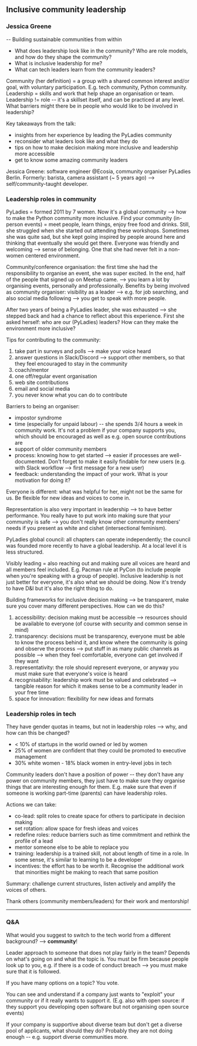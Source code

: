 ## Inclusive community leadership 
### Jessica Greene

-- Building sustainable communities from within

* What does leadership look like in the community? Who are role models, and how
  do they shape the community? 
* What is inclusive leadership for me?
* What can tech leaders learn from the community leaders?

Community (her definition) = a group with a shared common interest and/or goal,
with voluntary participation. E.g. tech community, Python community.
Leadership = skills and work that help shape an organisation or team.
Leadership != role -- it's a skillset itself, and can be practiced at any level. 
What barriers might there be in people who would like to be involved in
leadership? 

Key takeaways from the talk:
- insights from her experience by leading the PyLadies community
- reconsider what leaders look like and what they do
- tips on how to make decision making more inclusive and leadership more
  accessible 
- get to know some amazing community leaders

Jessica Greene: software engineer @Ecosia, community organiser PyLadies Berlin.
Formerly: barista, camera assistant (~ 5 years ago) --> self/community-taught
developer.

### Leadership roles in community
PyLadies = formed 2011 by 7 women. Now it's a global community --> how to make
the Python community more inclusive.
Find your community (in-person events) = meet people, learn things, enjoy free
food and drinks. Still, she struggled when she started out attending these
workshops. Sometimes she was quite sad, but she kept going inspired by people
around here and thinking that eventually she would get there. Everyone was
friendly and welcoming --> sense of belonging. One that she had never felt in a
non-women centered environment.

Community/conference organisation: the first time she had the responsibility to
organise an event, she was super excited. In the end, half of the people that
signed up on Meetup came. --> you learn a lot by organising events, personally
and professionally. 
Benefits by being involved as community organiser: visibility as a leader -->
e.g. for job searching, and also social media following --> you get to speak
with more people.

After two years of being a PyLadies leader, she was exhausted --> she stepped
back and had a chance to reflect about this experience. 
First she asked herself: who are our (PyLadies) leaders? How can they make the
environment more inclusive?

Tips for contributing to the community:
1) take part in surveys and polls --> make your voice heard
2) answer questions in Slack/Discord --> support other members, so that they
   feel encouraged to stay in the community
3) coach/mentor
4) one off/regular event organisation
5) web site contributions
6) email and social media
7) you never know what you can do to contribute

Barriers to being an organiser:
- impostor syndrome
- time (especially for unpaid labour) -- she spends 3/4 hours a week in
  community work. It's not a problem if your company supports you, which should
  be encouraged as well as e.g. open source contributions are
- support of older community members
- process: knowing how to get started --> easier if processes are
  well-documented. Don't forget to make it easily findable for new users (e.g.
  with Slack workflow --> first message for a new user)
- feedback: understanding the impact of your work. What is your motivation for
  doing it?

Everyone is different: what was helpful for her, might not be the same for us.
Be flexible for new ideas and voices to come in.

Representation is also very important in leadership --> to have better
performance. 
You really have to put work into making sure that your community is safe --> you
don't really know other community members' needs if you present as white and
cishet (intersectional feminism).

PyLadies global council: all chapters can operate independently; the council was
founded more recently to have a global leadership. At a local level it is less
structured. 

Visibly leading = also reaching out and making sure all voices are heard and all
members feel included. E.g. Pacman rule at PyCon (to include people when you're
speaking with a group of people).
Inclusive leadership is not just better for everyone, it's also what we should
be doing. Now it's trendy to have D&I but it's also the right thing to do.

Building frameworks for inclusive decision making --> be transparent, make sure
you cover many different perspectives. How can we do this?
1) accessibility: decision making must be accessible --> resources should be
   available to everyone (of course with security and common sense in mind)
2) transparency: decisions must be transparency, everyone must be able to know
   the process behind it, and know where the community is going and observe the
   process --> put stuff in as many public channels as possible --> when they
   feel comfortable, everyone can get involved if they want
3) representativity: the role should represent everyone, or anyway you must make
   sure that everyone's voice is heard
4) recognisability: leadership work must be valued and celebrated --> tangible
   reason for which it makes sense to be a community leader in your free time
5) space for innovation: flexibility for new ideas and formats

### Leadership roles in tech
They have gender quotas in teams, but not in leadership roles --> why, and how
can this be changed?
- < 10% of startups in the world owned or led by women
- 25% of women are confident that they could be promoted to executive management 
- 30% white women - 18% black women in entry-level jobs in tech

Community leaders don't have a position of power -- they don't have any power on
community members, they just have to make sure they organise things that are
interesting enough for them.
E.g. make sure that even if someone is working part-time (parents) can have
leadership roles.

Actions we can take:
- co-lead: split roles to create space for others to participate in decision
  making 
- set rotation: allow space for fresh ideas and voices
- redefine roles: reduce barriers such as time commitment and rethink the
  profile of a lead
- mentor someone else to be able to replace you
- training: leadership is a trained skill, not about length of time in a role.
  In some sense, it's similar to learning to be a developer
- incentives: the effort has to be worth it. Recognise the additional work that
  minorities might be making to reach that same position

Summary: challenge current structures, listen actively and amplify the voices of
others. 

Thank others (community members/leaders) for their work and mentorship!

--- 

### Q&A
What would you suggest to switch to the tech world from a different background?
--> **community**! 

Leader approach to someone that does not play fairly in the team? 
Depends on what's going on and what the topic is. You must be firm because
people look up to you, e.g. if there is a code of conduct breach --> you must
make sure that it is followed. 

If you have many options on a topic? 
You vote. 

You can see and understand if a company just wants to "exploit" your community
or if it really wants to support it. (E.g. also with open source: if they
support you developing open software but not organising open source events) 

If your company is supportive about diverse team but don't get a diverse pool of
applicants, what should they do? 
Probably they are not doing enough -- e.g. support diverse communities more.